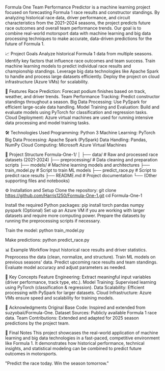 Formula One Team Performance Predictor is a machine learning project focused on forecasting Formula 1 race results and constructor standings.
By analyzing historical race data, driver performance, and circuit characteristics from the 2021–2024 seasons, the project predicts future race outcomes and overall team performance trends.
Our goal is to combine real-world motorsport data with machine learning and big data processing techniques to make accurate, data-driven predictions for the future of Formula 1.


📈 Project Goals
Analyze historical Formula 1 data from multiple seasons.
Identify key factors that influence race outcomes and team success.
Train machine learning models to predict individual race results and championship standings.
Leverage big data technologies like Apache Spark to handle and process large datasets efficiently.
Deploy the project on cloud infrastructure (Azure VMs) for scalability.


🚀 Features
Race Prediction: Forecast podium finishes based on track, weather, and driver trends.
Team Performance Tracking: Predict constructor standings throughout a season.
Big Data Processing: Use PySpark for efficient large-scale data handling.
Model Training and Evaluation: Build and evaluate models using PyTorch for classification and regression tasks.
Cloud Deployment: Azure virtual machines are used for running intensive data processing and model training tasks.


🛠️ Technologies Used
Programming: Python 3
Machine Learning: PyTorch
Big Data Processing: Apache Spark (PySpark)
Data Handling: Pandas, NumPy
Cloud Computing: Microsoft Azure Virtual Machines


📂 Project Structure
Formula-One-1/
│
├── data/                  # Raw and processed race datasets (2021-2024)
├── preprocessing/          # Data cleaning and preparation scripts
├── models/                 # Machine learning models and architectures
├── train_model.py          # Script to train ML models
├── predict_race.py         # Script to predict race results
├── README.md               # Project documentation
└── (Other supporting files and notebooks)


⚙️ Installation and Setup
Clone the repository:
git clone https://github.com/Harris1250/Formula-One-1.git
cd Formula-One-1


Install the required Python packages:
pip install torch pandas numpy pyspark
(Optional) Set up an Azure VM if you are working with larger datasets and require more computing power.
Prepare the datasets by running the preprocessing scripts if necessary.


Train the model:
python train_model.py


Make predictions:
python predict_race.py


📊 Example Workflow
Input historical race results and driver statistics.
Preprocess the data (clean, normalize, and structure).
Train ML models on previous seasons' data.
Predict upcoming race results and team standings.
Evaluate model accuracy and adjust parameters as needed.


🧠 Key Concepts
Feature Engineering: Extract meaningful input variables (driver performance, track type, etc.).
Model Training: Supervised learning using PyTorch (classification & regression).
Data Scalability: Efficient processing with PySpark for larger datasets.
Cloud Infrastructure: Azure VMs ensure speed and scalability for training models.


🙌 Acknowledgments
Original Base Code: Inspired and extended from suzyobaii/Formula-One.
Dataset Sources: Publicly available Formula 1 race data.
Team Contributions: Extended and adapted for 2025 season predictions by the project team.


🏁 Final Notes
This project showcases the real-world application of machine learning and big data technologies in a fast-paced, competitive environment like Formula 1.
It demonstrates how historical performance, technical insights, and statistical modeling can be combined to predict future outcomes in motorsports.

"Predict the race today. Win the season tomorrow."

